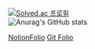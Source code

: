 [![Solved.ac 프로필](http://mazassumnida.wtf/api/generate_badge?boj=jsuk10)](https://solved.ac/jsuk10)
<br>
![Anurag's GitHub stats](https://github-readme-stats.vercel.app/api?username=jsuk10&show_icons=true&theme=radical)

[NotionFolio](https://adjoining-dryosaurus-a90.notion.site/JEONGSEOK-LEE-eca35bb9a8be48feb92029bf2f8a3298)
[Git Folio](https://jsuk10.github.io/ProfilePage/)
